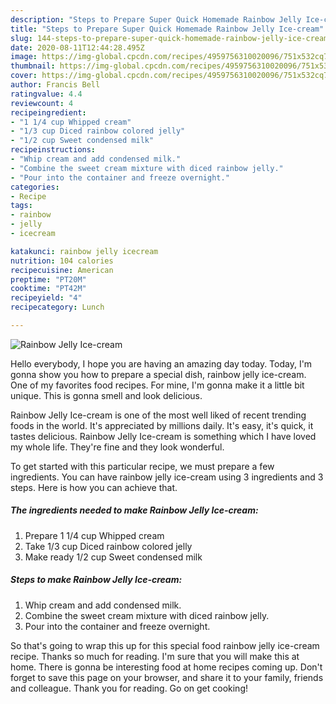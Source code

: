 ```yaml
---
description: "Steps to Prepare Super Quick Homemade Rainbow Jelly Ice-cream"
title: "Steps to Prepare Super Quick Homemade Rainbow Jelly Ice-cream"
slug: 144-steps-to-prepare-super-quick-homemade-rainbow-jelly-ice-cream
date: 2020-08-11T12:44:28.495Z
image: https://img-global.cpcdn.com/recipes/4959756310020096/751x532cq70/rainbow-jelly-ice-cream-recipe-main-photo.jpg
thumbnail: https://img-global.cpcdn.com/recipes/4959756310020096/751x532cq70/rainbow-jelly-ice-cream-recipe-main-photo.jpg
cover: https://img-global.cpcdn.com/recipes/4959756310020096/751x532cq70/rainbow-jelly-ice-cream-recipe-main-photo.jpg
author: Francis Bell
ratingvalue: 4.4
reviewcount: 4
recipeingredient:
- "1 1/4 cup Whipped cream"
- "1/3 cup Diced rainbow colored jelly"
- "1/2 cup Sweet condensed milk"
recipeinstructions:
- "Whip cream and add condensed milk."
- "Combine the sweet cream mixture with diced rainbow jelly."
- "Pour into the container and freeze overnight."
categories:
- Recipe
tags:
- rainbow
- jelly
- icecream

katakunci: rainbow jelly icecream 
nutrition: 104 calories
recipecuisine: American
preptime: "PT20M"
cooktime: "PT42M"
recipeyield: "4"
recipecategory: Lunch

---
```



![Rainbow Jelly Ice-cream](https://img-global.cpcdn.com/recipes/4959756310020096/751x532cq70/rainbow-jelly-ice-cream-recipe-main-photo.jpg)

Hello everybody, I hope you are having an amazing day today. Today, I'm gonna show you how to prepare a special dish, rainbow jelly ice-cream. One of my favorites food recipes. For mine, I'm gonna make it a little bit unique. This is gonna smell and look delicious.

Rainbow Jelly Ice-cream is one of the most well liked of recent trending foods in the world. It's appreciated by millions daily. It's easy, it's quick, it tastes delicious. Rainbow Jelly Ice-cream is something which I have loved my whole life. They're fine and they look wonderful.




To get started with this particular recipe, we must prepare a few ingredients. You can have rainbow jelly ice-cream using 3 ingredients and 3 steps. Here is how you can achieve that.

##### The ingredients needed to make Rainbow Jelly Ice-cream:

1. Prepare 1 1/4 cup Whipped cream
1. Take 1/3 cup Diced rainbow colored jelly
1. Make ready 1/2 cup Sweet condensed milk




##### Steps to make Rainbow Jelly Ice-cream:

1. Whip cream and add condensed milk.
1. Combine the sweet cream mixture with diced rainbow jelly.
1. Pour into the container and freeze overnight.




So that's going to wrap this up for this special food rainbow jelly ice-cream recipe. Thanks so much for reading. I'm sure that you will make this at home. There is gonna be interesting food at home recipes coming up. Don't forget to save this page on your browser, and share it to your family, friends and colleague. Thank you for reading. Go on get cooking!
